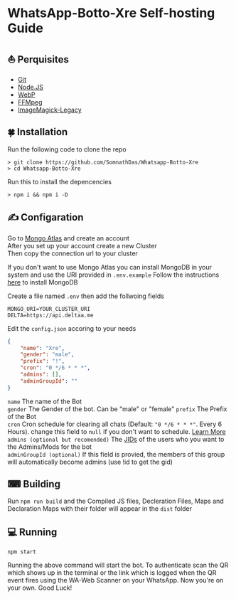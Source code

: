 # WhatsApp-Botto-Xre Self-hosting Guide


## ⛵ Perquisites

- [Git](https://git-scm.com/)
- [Node.JS](https://nodejs.org/en/)
- [WebP](https://developers.google.com/speed/webp/download)
- [FFMpeg](https://ffmpeg.org/download.html)
- [ImageMagick-Legacy](https://imagemagick.org/index.php)

## 🍀 Installation

Run the following code to clone the repo
```SH
> git clone https://github.com/SomnathDas/Whatsapp-Botto-Xre
> cd Whatsapp-Botto-Xre
```
Run this to install the depencencies

```SH
> npm i && npm i -D
```

## ✍ Configaration

Go to [Mongo Atlas](http://mongodb.com/cloud/atlas) and create an account \
After you set up your account create a new Cluster \
Then copy the connection url to your cluster

If you don't want to use Mongo Atlas you can install MongoDB in your system and use the URI provided in `.env.example`
Follow the instructions [here](https://docs.mongodb.com/manual/installation/) to install MongoDB 

Create a file named `.env` then add the follwoing fields

```env
MONGO_URI=YOUR_CLUSTER_URI
DELTA=https://api.deltaa.me
```

Edit the `config.json` accoring to your needs

```JSON
{
    "name": "Xre",
    "gender": "male",
    "prefix": "!",
    "cron": "0 */6 * * *",
    "admins": [],
    "adminGroupId": ""
}
```
`name` The name of the Bot <br>
`gender` The Gender of the bot. Can be "male" or "female"
`prefix` The Prefix of the Bot <br>
`cron` Cron schedule for clearing all chats (Default: `"0 */6 * * *"`. Every 6 Hours). change this field to `null` if you don't want to schedule. [Learn More](https://www.npmjs.com/package/node-cron) <br>
`admins (optional but recomended)` The [JIDs](https://adiwajshing.github.io/Baileys/interfaces/wauser.html#jid) of the users who you want to the Admins/Mods for the bot <br>
`adminGroupId (optional)` If this field is provied, the members of this group will automatically become admins (use !id to get the gid)

## ⌨ Building

Run `npm run build` and the Compiled JS files, Decleration Files, Maps and Declaration Maps with their folder will appear in the `dist` folder

## 💻 Running

```SH
npm start
```
Running the above command will start the bot. 
To authenticate scan the QR which shows up in the terminal or the link which is logged when the QR event fires using the WA-Web Scanner on your WhatsApp.
Now you're on your own. Good Luck!